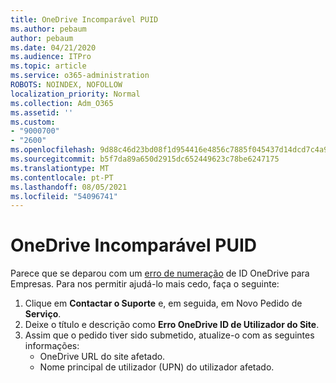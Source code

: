 ```yaml
---
title: OneDrive Incomparável PUID
ms.author: pebaum
author: pebaum
ms.date: 04/21/2020
ms.audience: ITPro
ms.topic: article
ms.service: o365-administration
ROBOTS: NOINDEX, NOFOLLOW
localization_priority: Normal
ms.collection: Adm_O365
ms.assetid: ''
ms.custom:
- "9000700"
- "2600"
ms.openlocfilehash: 9d88c46d23bd08f1d954416e4856c7885f045437d14dcd7c4a9c25f0b1288b8f
ms.sourcegitcommit: b5f7da89a650d2915dc652449623c78be6247175
ms.translationtype: MT
ms.contentlocale: pt-PT
ms.lasthandoff: 08/05/2021
ms.locfileid: "54096741"
---
```

# <a name="onedrive-puid-mismatch"></a>OneDrive Incomparável PUID

Parece que se deparou com um [erro de numeração](https://docs.microsoft.com/sharepoint/troubleshoot/administration/access-denied-or-need-permission-error-sharepoint-online-or-onedrive-for-business#when-accessing-a-onedrive-site) de ID OneDrive para Empresas. Para nos permitir ajudá-lo mais cedo, faça o seguinte:

1. Clique em  **Contactar o Suporte** e, em seguida, em Novo Pedido de  **Serviço**.
2. Deixe o título e descrição como **Erro OneDrive ID de Utilizador do Site**.
3. Assim que o pedido tiver sido submetido, atualize-o com as seguintes informações:
    - OneDrive URL do site afetado.
    - Nome principal de utilizador (UPN) do utilizador afetado.

